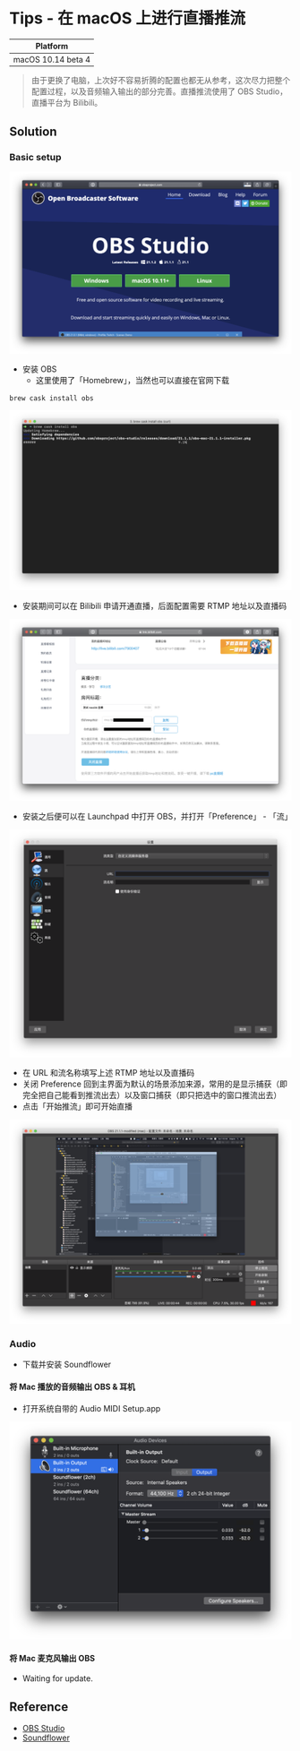 # Tips - 在 macOS 上进行直播推流

| Platform |
|:-----:|
| macOS 10.14 beta 4 |

> 由于更换了电脑，上次好不容易折腾的配置也都无从参考，这次尽力把整个配置过程，以及音频输入输出的部分完善。直播推流使用了 OBS Studio，直播平台为 Bilibili。

## Solution

### Basic setup

![OBS Studio](1.png)

- 安装 OBS
    - 这里使用了「Homebrew」，当然也可以直接在官网下载

```
brew cask install obs
```

![Install with brew cask](2.png)

- 安装期间可以在 Bilibili 申请开通直播，后面配置需要 RTMP 地址以及直播码

![Bilibili 开播设置](3.png)

- 安装之后便可以在 Launchpad 中打开 OBS，并打开「Preference」 - 「流」

![流](4.png)

- 在 URL 和流名称填写上述 RTMP 地址以及直播码
- 关闭 Preference 回到主界面为默认的场景添加来源，常用的是显示捕获（即完全把自己能看到推流出去）以及窗口捕获（即只把选中的窗口推流出去）
- 点击「开始推流」即可开始直播

![OBS](5.png)

### Audio

- 下载并安装 Soundflower

#### 将 Mac 播放的音频输出 OBS & 耳机

- 打开系统自带的 Audio MIDI Setup.app

![Audio MIDI Setup.app](6.png)

#### 将 Mac 麦克风输出 OBS

- Waiting for update.

## Reference

- [OBS Studio](https://obsproject.com)
- [Soundflower](https://soundflower.en.softonic.com/mac)
